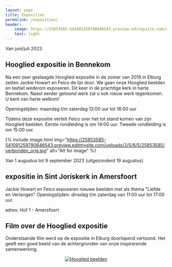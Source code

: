 ```yaml
---
layout: page
title: Exposities
permalink: /exposities/
header:
    image: https://25853585-541091259790646543.preview.editmysite.com/uploads/2/5/8/5/25853585/expositie-4_orig.jpg
    text: light
---
```




Van juni/juli 2023

## Hooglied expositie in Bennekom

Na een zeer geslaagde Hooglied expositie in de zomer van 2019 in Elburg zetten Jackie Howart en Feico de lijn door. We gaan onze Hooglied beelden en textiel wederom exposeren.
Dit keer in de prachtige kerk in harte Bennekom.
Naast eerder getoond werk zal u ook nieuw werk tegenkomen.
U bent van harte welkom!


Openingstijden:  maandag t/m zaterdag 13:00 uur tot 16:00 uur  


Tijdens deze expositie vertelt Feico over het tot stand komen van zijn Hooglied beelden. Eerste rondleiding is om 14:00 uur. Tweede rondleiding is om 15:00 uur.



{% include image.html img="https://25853585-541091259790646543.preview.editmysite.com/uploads/2/5/8/5/25853585/verbonden_orig.jpg" alt="Alt for image" %}



Van 1 augustus tot 9 september 2023 (uitgezonderd 19 augustus)

## expositie in Sint Joriskerk in Amersfoort

Jackie Howart en Feico exposeren nieuwe beelden met als thema "Liefde en Verlangen"
 Openingstijden: dinsdag t/m zaterdag van 11:00 uur tot 17:00 uur.

 adres: Hof 1 - Amersfoort




## Film over de Hooglied expositie

Onderstaande film werd op de expositie in Elburg doorlopend vertoond. Het geeft een goed beeld van de achtergronden van onze inspirerende samenwerking.

<div align="center">
  <a href="https://www.youtube.com/watch?v=1X3LcUwhRTo"><img src="https://imgur.com/ZjdOEKQ.png" alt="Hooglied beelden"></a>
</div>
